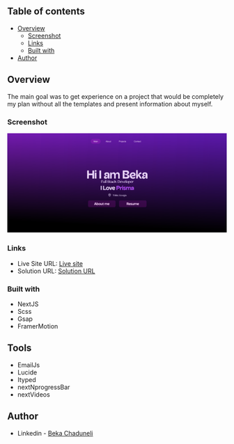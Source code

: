 ## Table of contents

-   [Overview](#overview)
    -   [Screenshot](#screenshot)
    -   [Links](#links)
    -   [Built with](#built-with)
-   [Author](#author)

## Overview

The main goal was to get experience on a project that would be completely my plan without all the templates and present information about myself.

### Screenshot

![](/preview.png)

### Links

-   Live Site URL: [Live site](https://portfolio-six-ecru-43.vercel.app/)
-   Solution URL: [Solution URL](https://github.com/bekaChaduneli/my-new-portfolio)

### Built with

-   NextJS
-   Scss
-   Gsap
-   FramerMotion

## Tools

-   EmailJs
-   Lucide
-   Ityped
-   nextNprogressBar
-   nextVideos

## Author

-   Linkedin - [Beka Chaduneli](https://www.linkedin.com/in/beka-chaduneli-28203422b/)
